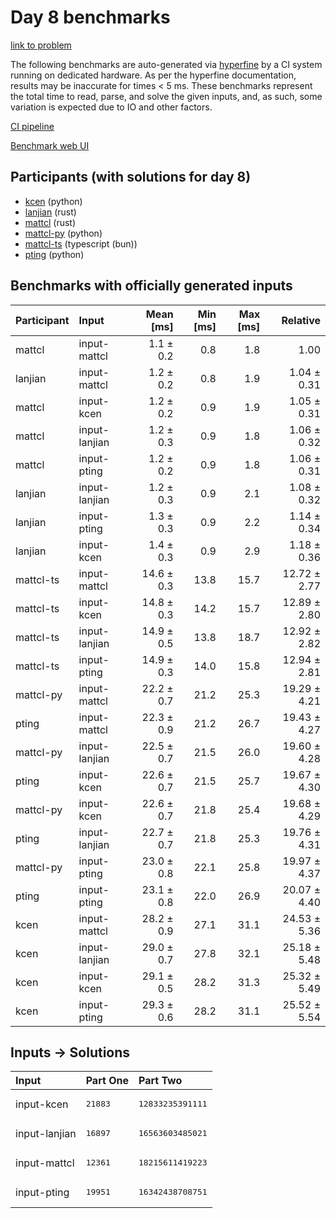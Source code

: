 # Day 8 benchmarks

[link to problem](https://adventofcode.com/2023/day/8)

The following benchmarks are auto-generated via
[hyperfine](https://github.com/sharkdp/hyperfine) by a CI system running on
dedicated hardware. As per the hyperfine documentation, results may be
inaccurate for times < 5 ms. These benchmarks represent the total time to read,
parse, and solve the given inputs, and, as such, some variation is expected due
to IO and other factors.

[CI pipeline](http://ci.papercode.net:8080/teams/main/pipelines/aoc2023)

[Benchmark web UI](https://aoc.ancalagon.black)


## Participants (with solutions for day 8)

- [kcen](https://github.com/kcen/aoc2023) (python)
- [lanjian](https://github.com/lanjian/aoc-2023) (rust)
- [mattcl](https://github.com/mattcl/aoc2023) (rust)
- [mattcl-py](https://github.com/mattcl/aoc2023-py) (python)
- [mattcl-ts](https://github.com/mattcl/aoc2023-js) (typescript (bun))
- [pting](https://github.com/pting/aoc2023) (python)


## Benchmarks with officially generated inputs

| Participant | Input | Mean [ms] | Min [ms] | Max [ms] | Relative |
|:---|:---|---:|---:|---:|---:|
| mattcl | input-mattcl | 1.1 ± 0.2 | 0.8 | 1.8 | 1.00 |
| lanjian | input-mattcl | 1.2 ± 0.2 | 0.8 | 1.9 | 1.04 ± 0.31 |
| mattcl | input-kcen | 1.2 ± 0.2 | 0.9 | 1.9 | 1.05 ± 0.31 |
| mattcl | input-lanjian | 1.2 ± 0.3 | 0.9 | 1.8 | 1.06 ± 0.32 |
| mattcl | input-pting | 1.2 ± 0.2 | 0.9 | 1.8 | 1.06 ± 0.31 |
| lanjian | input-lanjian | 1.2 ± 0.3 | 0.9 | 2.1 | 1.08 ± 0.32 |
| lanjian | input-pting | 1.3 ± 0.3 | 0.9 | 2.2 | 1.14 ± 0.34 |
| lanjian | input-kcen | 1.4 ± 0.3 | 0.9 | 2.9 | 1.18 ± 0.36 |
| mattcl-ts | input-mattcl | 14.6 ± 0.3 | 13.8 | 15.7 | 12.72 ± 2.77 |
| mattcl-ts | input-kcen | 14.8 ± 0.3 | 14.2 | 15.7 | 12.89 ± 2.80 |
| mattcl-ts | input-lanjian | 14.9 ± 0.5 | 13.8 | 18.7 | 12.92 ± 2.82 |
| mattcl-ts | input-pting | 14.9 ± 0.3 | 14.0 | 15.8 | 12.94 ± 2.81 |
| mattcl-py | input-mattcl | 22.2 ± 0.7 | 21.2 | 25.3 | 19.29 ± 4.21 |
| pting | input-mattcl | 22.3 ± 0.9 | 21.2 | 26.7 | 19.43 ± 4.27 |
| mattcl-py | input-lanjian | 22.5 ± 0.7 | 21.5 | 26.0 | 19.60 ± 4.28 |
| pting | input-kcen | 22.6 ± 0.7 | 21.5 | 25.7 | 19.67 ± 4.30 |
| mattcl-py | input-kcen | 22.6 ± 0.7 | 21.8 | 25.4 | 19.68 ± 4.29 |
| pting | input-lanjian | 22.7 ± 0.7 | 21.8 | 25.3 | 19.76 ± 4.31 |
| mattcl-py | input-pting | 23.0 ± 0.8 | 22.1 | 25.8 | 19.97 ± 4.37 |
| pting | input-pting | 23.1 ± 0.8 | 22.0 | 26.9 | 20.07 ± 4.40 |
| kcen | input-mattcl | 28.2 ± 0.9 | 27.1 | 31.1 | 24.53 ± 5.36 |
| kcen | input-lanjian | 29.0 ± 0.7 | 27.8 | 32.1 | 25.18 ± 5.48 |
| kcen | input-kcen | 29.1 ± 0.5 | 28.2 | 31.3 | 25.32 ± 5.49 |
| kcen | input-pting | 29.3 ± 0.6 | 28.2 | 31.1 | 25.52 ± 5.54 |


## Inputs -> Solutions

| Input | Part One | Part Two |
|:---|:---|:---|
|input-kcen|<pre>21883</pre>|<pre>12833235391111</pre>|
|input-lanjian|<pre>16897</pre>|<pre>16563603485021</pre>|
|input-mattcl|<pre>12361</pre>|<pre>18215611419223</pre>|
|input-pting|<pre>19951</pre>|<pre>16342438708751</pre>|